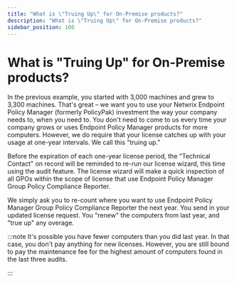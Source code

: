 ```yaml
---
title: "What is \"Truing Up\" for On-Premise products?"
description: "What is \"Truing Up\" for On-Premise products?"
sidebar_position: 100
---
```


# What is "Truing Up" for On-Premise products?

In the previous example, you started with 3,000 machines and grew to 3,300 machines. That's great –
we want you to use your Netwrix Endpoint Policy Manager (formerly PolicyPak) investment the way your
company needs to, when you need to. You don't need to come to us every time your company grows or
uses Endpoint Policy Manager products for more computers. However, we do require that your license
catches up with your usage at one-year intervals. We call this "truing up."

Before the expiration of each one-year license period, the "Technical Contact" on record will be
reminded to re-run our license wizard, this time using the audit feature. The license wizard will
make a quick inspection of all GPOs within the scope of license that use Endpoint Policy Manager
Group Policy Compliance Reporter.

We simply ask you to re-count where you want to use Endpoint Policy Manager Group Policy Compliance
Reporter the next year. You send in your updated license request. You "renew" the computers from
last year, and "true up" any overage.

:::note
It's possible you have fewer computers than you did last year. In that case, you don't pay
anything for new licenses. However, you are still bound to pay the maintenance fee for the highest
amount of computers found in the last three audits.

:::
